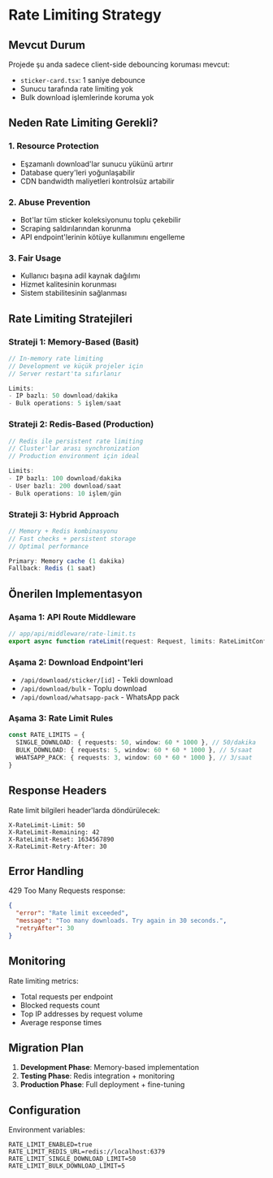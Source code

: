# Rate Limiting Strategy

## Mevcut Durum

Projede şu anda sadece client-side debouncing koruması mevcut:
- `sticker-card.tsx`: 1 saniye debounce
- Sunucu tarafında rate limiting yok
- Bulk download işlemlerinde koruma yok

## Neden Rate Limiting Gerekli?

### 1. Resource Protection
- Eşzamanlı download'lar sunucu yükünü artırır
- Database query'leri yoğunlaşabilir
- CDN bandwidth maliyetleri kontrolsüz artabilir

### 2. Abuse Prevention  
- Bot'lar tüm sticker koleksiyonunu toplu çekebilir
- Scraping saldırılarından korunma
- API endpoint'lerinin kötüye kullanımını engelleme

### 3. Fair Usage
- Kullanıcı başına adil kaynak dağılımı
- Hizmet kalitesinin korunması
- Sistem stabilitesinin sağlanması

## Rate Limiting Stratejileri

### Strateji 1: Memory-Based (Basit)
```typescript
// In-memory rate limiting
// Development ve küçük projeler için
// Server restart'ta sıfırlanır

Limits:
- IP bazlı: 50 download/dakika
- Bulk operations: 5 işlem/saat
```

### Strateji 2: Redis-Based (Production)
```typescript
// Redis ile persistent rate limiting
// Cluster'lar arası synchronization
// Production environment için ideal

Limits:
- IP bazlı: 100 download/dakika
- User bazlı: 200 download/saat
- Bulk operations: 10 işlem/gün
```

### Strateji 3: Hybrid Approach
```typescript
// Memory + Redis kombinasyonu
// Fast checks + persistent storage
// Optimal performance

Primary: Memory cache (1 dakika)
Fallback: Redis (1 saat)
```

## Önerilen Implementasyon

### Aşama 1: API Route Middleware
```typescript
// app/api/middleware/rate-limit.ts
export async function rateLimit(request: Request, limits: RateLimitConfig)
```

### Aşama 2: Download Endpoint'leri
- `/api/download/sticker/[id]` - Tekli download
- `/api/download/bulk` - Toplu download
- `/api/download/whatsapp-pack` - WhatsApp pack

### Aşama 3: Rate Limit Rules
```typescript
const RATE_LIMITS = {
  SINGLE_DOWNLOAD: { requests: 50, window: 60 * 1000 }, // 50/dakika
  BULK_DOWNLOAD: { requests: 5, window: 60 * 60 * 1000 }, // 5/saat
  WHATSAPP_PACK: { requests: 3, window: 60 * 60 * 1000 }, // 3/saat
}
```

## Response Headers

Rate limit bilgileri header'larda döndürülecek:
```
X-RateLimit-Limit: 50
X-RateLimit-Remaining: 42  
X-RateLimit-Reset: 1634567890
X-RateLimit-Retry-After: 30
```

## Error Handling

429 Too Many Requests response:
```json
{
  "error": "Rate limit exceeded",
  "message": "Too many downloads. Try again in 30 seconds.",
  "retryAfter": 30
}
```

## Monitoring

Rate limiting metrics:
- Total requests per endpoint
- Blocked requests count
- Top IP addresses by request volume
- Average response times

## Migration Plan

1. **Development Phase**: Memory-based implementation
2. **Testing Phase**: Redis integration + monitoring
3. **Production Phase**: Full deployment + fine-tuning

## Configuration

Environment variables:
```env
RATE_LIMIT_ENABLED=true
RATE_LIMIT_REDIS_URL=redis://localhost:6379
RATE_LIMIT_SINGLE_DOWNLOAD_LIMIT=50
RATE_LIMIT_BULK_DOWNLOAD_LIMIT=5
```